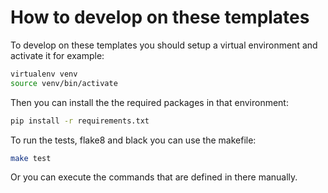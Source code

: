 # How to develop on these templates

To develop on these templates you should setup a virtual environment and activate it for example:

```bash
virtualenv venv
source venv/bin/activate
```

Then you can install the the required packages in that environment:

```bash
pip install -r requirements.txt
```

To run the tests, flake8 and black you can use the makefile:

```bash
make test
```

Or you can execute the commands that are defined in there manually.
